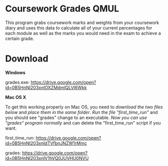# Coursework Grades QMUL

This program grabs coursework marks and weights from your coursework diary and uses this data to calculate all of your current percentages for each module as well as the marks you would need in the exam to achieve a certain grade.

# Download

**Windows**

grades.exe: https://drive.google.com/open?id=0B5HnNI203xnlOXZMdmlQLVl6Wkk

**Mac OS X**

To get this working properly on Mac OS, you need to *download the two files below* and *place them in the same folder*. *Run the file "first_time_run"* and you should see "grades" change to an executable. *Now you can use "grades" program normally* and can delete the "first_time_run" script if you want.

first_time_run: https://drive.google.com/open?id=0B5HnNI203xnldTVfbnJNZW1rMmc

grades: https://drive.google.com/open?id=0B5HnNI203xnlV1hVQ0JUVHU0NVU
